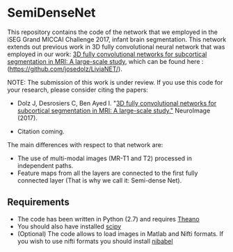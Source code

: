 # SemiDenseNet
This repository contains the code of the network that we employed in the iSEG Grand MICCAI Challenge 2017, infant brain segmentation. This network extends out previous work in 3D fully convolutional neural network that was employed in our work: [3D fully convolutional networks for subcortical segmentation in MRI: A large-scale study](http://www.sciencedirect.com/science/article/pii/S1053811917303324), which can be found here : (https://github.com/josedolz/LiviaNET/).

NOTE: The submission of this work is under review. If you use this code for your research, please consider citing the papers:

- Dolz J, Desrosiers C, Ben Ayed I. "[3D fully convolutional networks for subcortical segmentation in MRI: A large-scale study."](http://www.sciencedirect.com/science/article/pii/S1053811917303324) NeuroImage (2017).

- Citation coming.

The main differences with respect to that network are:
- The use of multi-modal images (MR-T1 and T2) processed in independent paths.
- Feature maps from all the layers are connected to the first fully connected layer (That is why we call it: Semi-dense Net).

## Requirements

- The code has been written in Python (2.7) and requires [Theano](http://deeplearning.net/software/theano/)
- You should also have installed [scipy](https://www.scipy.org/)
- (Optional) The code allows to load images in Matlab and Nifti formats. If you wish to use nifti formats you should install [nibabel](http://nipy.org/nibabel/) 
